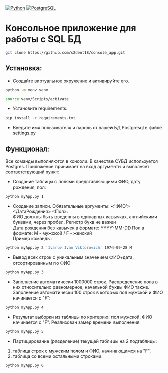 [![Python](https://img.shields.io/badge/-Python-464646?style=flat-square&logo=Python)](https://www.python.org/) 
[![PostgreSQL](https://img.shields.io/badge/-PostgreSQL-464646?style=flat-square&logo=PostgreSQL)](https://www.postgresql.org/)  
# Консольное приложение для работы с SQL БД
```sh
git clone https://github.com/s2dent18/console_app.git
```
## Установка:  
- Создайте виртуальное окружение и активируйте его.  
```sh
python -m venv venv
```  
```sh
source venv/Scripts/activate
```  
- Установите requirements.  
```sh
pip install -r requirements.txt
```  
- Введите имя пользователя и пароль от вашей БД Postgresql в файле settings.py  
## Функционал:
Все команды выполняются в консоли. В качестве СУБД используется Postgres. Приложение принимает на вход аргументы и выполняет соответствующий пункт:
- Создание таблицы с полями представляющими ФИО, дату рождения, пол:
```sh
python myApp.py 1
```   
- Создание записи. Обязательные аргументы: <'ФИО'> <ДатаРождения> <Пол>.  
ФИО должны быть введенны в одинарных кавычках, английскими буквами, через пробел. Регистр букв не важен  
Дата рождения без кавычек в формате: YYYY-MM-DD 
Пол в формате: M - мужской / F - женский  
Пример команды:
```sh
python myApp.py 2 'Ivanov Ivan Viktorovich' 1974-09-28 M
```   
- Вывод всех строк с уникальным значением ФИО+дата, отсортированным по ФИО:
 ```sh
python myApp.py 3
```  
- Заполнение автоматически 1000000 строк. Распределение пола в них относительно равномерное,
начальной буквы ФИО также. Заполнение автоматически 100 строк в которых пол мужской и ФИО начинается с "F":
```sh
python myApp.py 4
```  
- Результат выборки из таблицы по критерию: пол мужской, ФИО начинается с "F". Реализован замер времени выполнения.
```sh
python myApp.py 5
```  
- Партицирование (разделение) текущей таблицы на 2 подтаблицы:
1. таблица строк с мужским полом и ФИО, начинающимся на "F",
2. таблица со всеми остальными строками.
```sh
python myApp.py 6
```  

